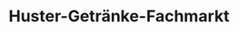 ---
title: "Huster-Getränke-Fachmarkt"
url: /hohenstein-ernstthal/huster-getraenke-fachmarkt/
shop: Getränke
---